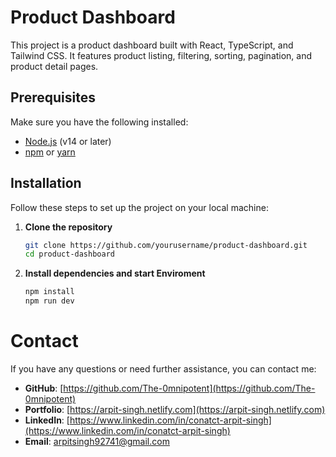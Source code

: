 # Product Dashboard

This project is a product dashboard built with React, TypeScript, and Tailwind CSS. It features product listing, filtering, sorting, pagination, and product detail pages.

## Prerequisites

Make sure you have the following installed:

- [Node.js](https://nodejs.org/) (v14 or later)
- [npm](https://www.npmjs.com/) or [yarn](https://classic.yarnpkg.com/)

## Installation

Follow these steps to set up the project on your local machine:

1. **Clone the repository**

   ```bash
   git clone https://github.com/yourusername/product-dashboard.git
   cd product-dashboard
   ```

2. **Install dependencies and start Enviroment**

   ```bash
   npm install
   npm run dev
   ```

# Contact

If you have any questions or need further assistance, you can contact me:

- **GitHub**: [https://github.com/The-0mnipotent](https://github.com/The-0mnipotent)
- **Portfolio**: [https://arpit-singh.netlify.com](https://arpit-singh.netlify.com)
- **LinkedIn**: [https://www.linkedin.com/in/conatct-arpit-singh](https://www.linkedin.com/in/conatct-arpit-singh)
- **Email**: [arpitsingh92741@gmail.com](mailto:arpitsingh92741@gmail.com)
